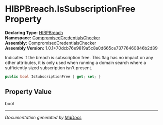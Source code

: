 ﻿<!--  
  <auto-generated>   
    The contents of this file were generated by a tool.  
    Changes to this file may be list if the file is regenerated  
  </auto-generated>   
-->

# HIBPBreach.IsSubscriptionFree Property

**Declaring Type:** [HIBPBreach](../index.md)  
**Namespace:** [CompromisedCredentialsChecker](../../index.md)  
**Assembly:** CompromisedCredentialsChecker  
**Assembly Version:** 1.0.1+70dcb76e9819a5c8a0d665ce73776460846b2d39

Indicates if the breach is subscription free. This flag has no impact on any other attributes, it is only used when running a domain search where a sufficiently sized subscription isn't present.

```csharp
public bool IsSubscriptionFree { get; set; }
```

## Property Value

bool

___

*Documentation generated by [MdDocs](https://github.com/ap0llo/mddocs)*
